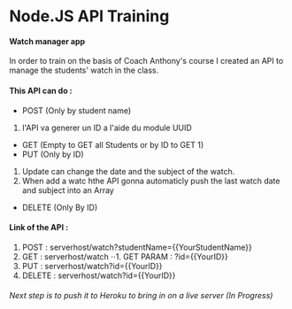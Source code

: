 # Node.JS API Training

#### Watch manager app

In order to train on the basis of Coach Anthony's course I created an API to manage the students' watch in the class.

#### This API can do :

* POST (Only by student name)
1. l'API va generer un ID a l'aide du module UUID

* GET (Empty to GET all Students or by ID to GET 1)
* PUT (Only by ID)
1. Update can change the date and the subject of the watch.
2. When add a watc hthe API gonna automaticly push the last watch date and subject into an Array

* DELETE (Only By ID)

#### Link of the API :

1. POST : serverhost/watch?studentName={{YourStudentName}}
2. GET : serverhost/watch
⋅⋅1. GET PARAM : ?id={{YourID}}
3. PUT : serverhost/watch?id={{YourID}}
4. DELETE : serverhost/watch?id={{YourID}}

###### Next step is to push it to Heroku to bring in on a live server (In Progress)

